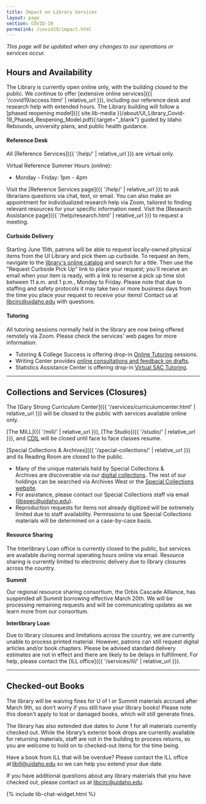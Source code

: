 ```yaml
---
title: Impact on Library Services
layout: page
section: COVID-19
permalink: /covid19/impact.html
---
```


*This page will be updated when any changes to our operations or services occur.*

<!--{:.alert .alert-warning}
If you are planning to visit the library, please be sure to follow [World Health Organization guidelines](https://www.who.int/emergencies/diseases/novel-coronavirus-2019/advice-for-public) by washing your hands, maintaining social distance, and staying home if you feel unwell or are in a high-risk population.  -->

## Hours and Availability 

The Library is currently open online only, with the building closed to the public.
We continue to offer [extensive online services]({{ '/covid19/access.html' | relative_url }}), including our reference desk and research help with extended hours.
The Library building will follow a [phased reopening model]({{ site.lib-media }}/about/UI_Library_Covid-19_Phased_Reopening_Model.pdf){:target="_blank"} guided by Idaho Rebounds, university plans, and public health guidance.

#### Reference Desk

All [Reference Services]({{ '/help/' | relative_url }}) are virtual only.

Virtual Reference Summer Hours (online):

- Monday - Friday: 1pm - 4pm

Visit the [Reference Services page]({{ '/help/' | relative_url }}) to ask librarians questions via chat, text, or email. 
You can also make an appointment for individualized research help via Zoom, tailored to finding relevant resources for your specific information need.
Visit the [Research Assistance page]({{ '/help/research.html' | relative_url }}) to request a meeting.

#### Curbside Delivery

Starting June 15th, patrons will be able to request locally-owned physical items from the UI Library and pick them up curbside. 
To request an item, navigate to the [library's online catalog](https://alliance-primo.hosted.exlibrisgroup.com/primo-explore/search?vid=UID&mode=advanced) and search for a title. 
Then use the "Request Curbside Pick Up" link to place your request; you'll receive an email when your item is ready, with a link to reserve a pick up time slot between 11 a.m. and 1 p.m., Monday to Friday. 
Please note that due to staffing and safety protocols it may take two or more business days from the time you place your request to receive your items! Contact us at libcirc@uidaho.edu with questions. 

#### Tutoring

All tutoring sessions normally held in the library are now being offered remotely via Zoom.
Please check the services' web pages for more information:

- Tutoring & College Success is offering drop-in [Online Tutoring](https://www.uidaho.edu/current-students/academic-support/asp/tcs/tutoring/online-tutoring) sessions.
- Writing Center provides [online consultations and feedback on drafts](https://www.uidaho.edu/class/writing-center).
- Statistics Assistance Center is offering drop-in [Virtual SAC Tutoring](https://www.uidaho.edu/sci/stat/about/sac/tutoring-schedule).

----------

## Collections and Services (Closures)

The [Gary Strong Curriculum Center]({{ '/services/curriculumcenter.html' | relative_url }}) will be closed to the public with services available online only.

[The MILL]({{ '/mill/' | relative_url }}), [The Studio]({{ '/studio/' | relative_url }}), and [CDIL](https://cdil.lib.uidaho.edu/) will be closed until face to face classes resume.

[Special Collections & Archives]({{ '/special-collections/' | relative_url }}) and its Reading Room are closed to the public. 

- Many of the unique materials held by Special Collections & Archives are discoverable via our [digital collections](https://www.lib.uidaho.edu/digital/). The rest of our holdings can be searched via Archives West or the [Special Collections website](https://www.lib.uidaho.edu/special-collections/). 
- For assistance, please contact our Special Collections staff via email (<libspec@uidaho.edu>).
- Reproduction requests for items not already digitized will be extremely limited due to staff availability. Permissions to use Special Collections materials will be determined on a case-by-case basis.

#### Resource Sharing

The Interlibrary Loan office is currently closed to the public, but services are available during normal operating hours online via email. 
Resource sharing is currently limited to electronic delivery due to library closures across the country. 

**Summit**

Our regional resource sharing consortium, the Orbis Cascade Alliance, has suspended all Summit borrowing effective March 20th. We will be processing remaining requests and will be communicating updates as we learn more from our consortium.   

**Interlibrary Loan**

Due to library closures and limitations across the country, we are currently unable to process printed material. 
However, patrons can still request digital articles and/or book chapters. 
Please be advised standard delivery estimates are not in effect and there are likely to be delays in fulfillment. 
For help, please contact the [ILL office]({{ '/services/ill/' | relative_url }}). 

-----------

## Checked-out Books 

The library will be waiving fines for U of I or Summit materials accrued after March 9th, so don’t worry if you still have your library books! 
Please note this doesn't apply to lost or damaged books, which will still generate fines. 

The library has also extended due dates to June 1 for all materials currently checked out. 
While the library’s exterior book drops are currently available for returning materials, staff are not in the building to process returns, so you are welcome to hold on to checked-out items for the time being.  

Have a book from ILL that will be overdue? 
Please contact the ILL office at [libill@uidaho.edu](mailto:libill@uidaho.edu) so we can help you extend your due date. 

If you have additional questions about any library materials that you have checked out, please contact us at [libcirc@uidaho.edu](mailto:libcirc@uidaho.edu).  

{% include lib-chat-widget.html %}
